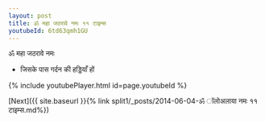 ```yaml
---
layout: post
title: ॐ महा जठरावे नमः ११ टाइम्स
youtubeId: 6td63qmh1GU
---
```

 
 
 ॐ महा जठरावे नमः  
 
 -  जिसके पास गर्दन की हड्डियाँ हों 
 
  
 
  
 
 
 
 
 
 


{% include youtubePlayer.html id=page.youtubeId %}
 
[Next]({{ site.baseurl }}{% link  split1/_posts/2014-06-04-ॐ ॉलोअलाया नमः ११ टाइम्स.md%})
 
